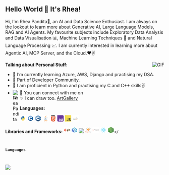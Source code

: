## Hello World 👋 It's Rhea!

Hi, I'm Rhea Pandita🙌, an AI and Data Science Enthusiast. 
I am always on the lookout to learn more about Generative AI, Large Language Models, RAG and AI Agents. 
My favourite subjects include Exploratory Data Analysis and Data Visualisation 📊, Machine Learning Techniques 💾 and Natural Language Processing 📈. 
I am currently interested in learning more about Agentic AI, MCP Server, and the Cloud.❤✌


<img align="right" alt="GIF" src="https://media.giphy.com/media/USV0ym3bVWQJJmNu3N/giphy.gif" />


**Talking about Personal Stuff:**

- 🌱 I’m currently learning Azure, AWS, Django and practising my DSA.
- 👯 Part of Developer Community.
- 💬 I am proficient in Python and practising my C and C++ skills✌
-  📲 You can connect with me on <a href="https://www.linkedin.com/in/rhea-pandita/"><img align="left" alt="Rhea Pandita" width="22px" src="https://cdn.jsdelivr.net/npm/simple-icons@v3/icons/linkedin.svg" /> </a>
- ✨ I can draw too. [ArtGallery](https://www.instagram.com/st.art.gazer/)

**Languages:**

<code><img height="20" src="https://raw.githubusercontent.com/github/explore/80688e429a7d4ef2fca1e82350fe8e3517d3494d/topics/python/python.png"></code>
<code><img height="20" src="https://raw.githubusercontent.com/github/explore/main/topics/c/c.png"></code>
<code><img height="20" src="https://raw.githubusercontent.com/github/explore/80688e429a7d4ef2fca1e82350fe8e3517d3494d/topics/cpp/cpp.png"></code>
<code><img height="20" src="https://raw.githubusercontent.com/github/explore/main/topics/java/java.png"></code>
<code><img height="20" src="https://raw.githubusercontent.com/github/explore/main/topics/html/html.png"></code>
<code><img height="20" src="https://raw.githubusercontent.com/github/explore/main/topics/css/css.png"></code>
<code><img height="20" src="https://raw.githubusercontent.com/github/explore/main/topics/javascript/javascript.png"></code>
<code><img height="20" src="https://raw.githubusercontent.com/github/explore/80688e429a7d4ef2fca1e82350fe8e3517d3494d/topics/mysql/mysql.png"></code>

**Libraries and Frameworks:**
<code><img height="20" src="https://raw.githubusercontent.com/github/explore/80688e429a7d4ef2fca1e82350fe8e3517d3494d/topics/git/git.png"></code>
<code><img height="20" src="https://raw.githubusercontent.com/github/explore/main/topics/numpy/numpy.png"></code>
<code><img height="20" src="https://raw.githubusercontent.com/github/explore/main/topics/matplotlib/matplotlib.png"></code>
<code><img height="20" src="https://raw.githubusercontent.com/github/explore/main/topics/tensorflow/tensorflow.png"></code>
<code><img height="20" src="https://raw.githubusercontent.com/github/explore/main/topics/pytorch/pytorch.png"></code>
<code><img height="20" src="https://raw.githubusercontent.com/github/explore/main/topics/react/react.png"></code>
<code><img height="20" src="https://raw.githubusercontent.com/github/explore/main/topics/nodejs/nodejs.png"></

**Languages**

<code><img height="20" src="https://img.shields.io/badge/Python-FFD43B?style=for-the-badge&logo=python&logoColor=blue"></code>

